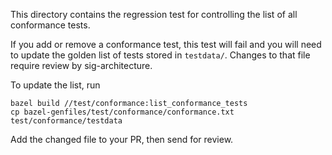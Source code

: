This directory contains the regression test for controlling the list of all
conformance tests.

If you add or remove a conformance test, this test will fail and you will need
to update the golden list of tests stored in `testdata/`.  Changes to that file
require review by sig-architecture.

To update the list, run

```console
bazel build //test/conformance:list_conformance_tests
cp bazel-genfiles/test/conformance/conformance.txt test/conformance/testdata
```

Add the changed file to your PR, then send for review.
